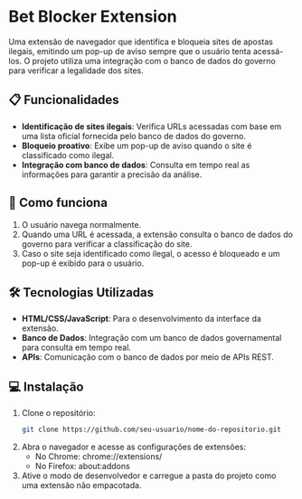 # Bet Blocker Extension

Uma extensão de navegador que identifica e bloqueia sites de apostas ilegais, emitindo um pop-up de aviso sempre que o usuário tenta acessá-los. O projeto utiliza uma integração com o banco de dados do governo para verificar a legalidade dos sites.

## 📋 Funcionalidades

- **Identificação de sites ilegais**: Verifica URLs acessadas com base em uma lista oficial fornecida pelo banco de dados do governo.
- **Bloqueio proativo**: Exibe um pop-up de aviso quando o site é classificado como ilegal.
- **Integração com banco de dados**: Consulta em tempo real as informações para garantir a precisão da análise.

## 🚀 Como funciona

1. O usuário navega normalmente.
2. Quando uma URL é acessada, a extensão consulta o banco de dados do governo para verificar a classificação do site.
3. Caso o site seja identificado como ilegal, o acesso é bloqueado e um pop-up é exibido para o usuário.

## 🛠️ Tecnologias Utilizadas

- **HTML/CSS/JavaScript**: Para o desenvolvimento da interface da extensão.
- **Banco de Dados**: Integração com um banco de dados governamental para consulta em tempo real.
- **APIs**: Comunicação com o banco de dados por meio de APIs REST.

## 💻 Instalação

1. Clone o repositório:
   ```bash
   git clone https://github.com/seu-usuario/nome-do-repositorio.git
2. Abra o navegador e acesse as configurações de extensões:
    - No Chrome: chrome://extensions/
    - No Firefox: about:addons
3. Ative o modo de desenvolvedor e carregue a pasta do projeto como uma extensão não empacotada.
